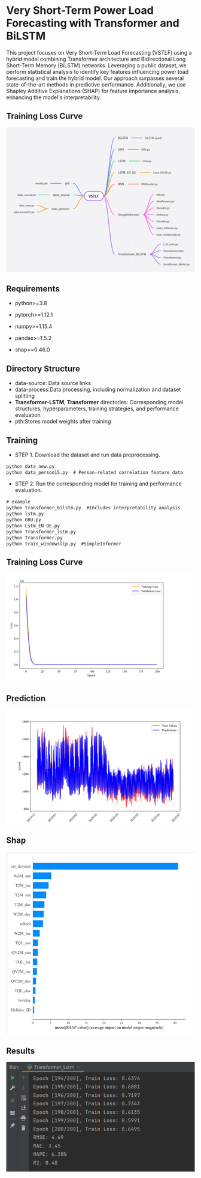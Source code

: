 # Very Short-Term Power Load Forecasting with Transformer and BiLSTM

This project focuses on Very Short-Term Load Forecasting (VSTLF) using a hybrid model combining Transformer architecture and Bidirectional Long Short-Term Memory (BiLSTM) networks. Leveraging a public dataset, we perform statistical analysis to identify key features influencing power load forecasting and train the hybrid model. Our approach surpasses several state-of-the-art methods in predictive performance. Additionally, we use Shapley Additive Explanations (SHAP) for feature importance analysis, enhancing the model's interpretability.




## Training Loss Curve
![img.png](pic/xmind.png)


## Requirements
* python>=3.8

* pytorch>=1.12.1

* numpy>=1.15.4

* pandas>=1.5.2

* shap==0.46.0

  

## Directory Structure

- data-source: Data source links
- data-process:Data processing, including normalization and dataset splitting
- **Transformer-LSTM**, **Transformer** directories: Corresponding model structures, hyperparameters, training strategies, and performance evaluation
- pth:Stores model weights after training



## Training

* STEP 1. Download the dataset and run data preprocessing.
```
python data_new.py
python data_person15.py  # Person-related correlation feature data
```
* STEP 2. Run the corresponding model for training and performance evaluation.
```
# example
python transformer_bilstm.py  #Includes interpretability analysis
python lstm.py
python GRU.py
python Lstm_EN-DE.py
python Transformer_lstm.py
python Transformer.py
python train_windowslip.py  #SimpleInformer
```
## Training Loss Curve
![img.png](pic/img.png)
## Prediction
![img_1.png](pic/img_1.png)

## Shap
![img_2.png](pic/img_2.png)

## Results
![image-3.png](pic/image-3.png)